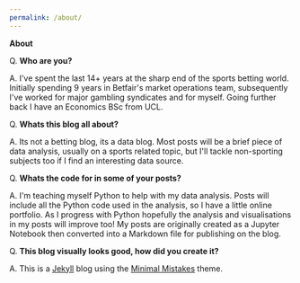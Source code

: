 ```yaml
---
permalink: /about/
---
```

**About**

Q. **Who are you?**

A. I've spent the last 14+ years at the sharp end of the sports betting world.  Initially spending 9 years in Betfair's market operations team, subsequently I've worked for major gambling syndicates and for myself.  Going further back I have an Economics BSc from UCL.

Q. **Whats this blog all about?**

A. Its not a betting blog, its a data blog.  Most posts will be a brief piece of data analysis, usually on a sports related topic, but I'll tackle non-sporting subjects too if I find an interesting data source.

Q. **Whats the code for in some of your posts?**

A. I'm teaching myself Python to help with my data analysis.  Posts will include all the Python code used in the analysis, so I have a little online portfolio.  As I progress with Python hopefully the analysis and visualisations in my posts will improve too!  My posts are originally created as a Jupyter Notebook then converted into a Markdown file for publishing on the blog.

Q. **This blog visually looks good, how did you create it?**

A. This is a [Jekyll](https://jekyllrb.com/ "Jekyll") blog using the [Minimal Mistakes](https://mmistakes.github.io/minimal-mistakes/ "Minimal Mistakes") theme.



